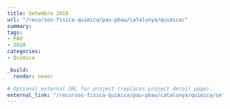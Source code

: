 ```yaml
---
title: Setembre 2018
url: "/recursos-fisica-quimica/pau-pbau/catalunya/quimica/"
summary:
tags:
- PAU
- 2018
categories:
- Química

_build:
  render: never

# Optional external URL for project (replaces project detail page).
external_link: "/recursos-fisica-quimica/pau-pbau/catalunya/quimica/set-2018.pdf"
---
```

